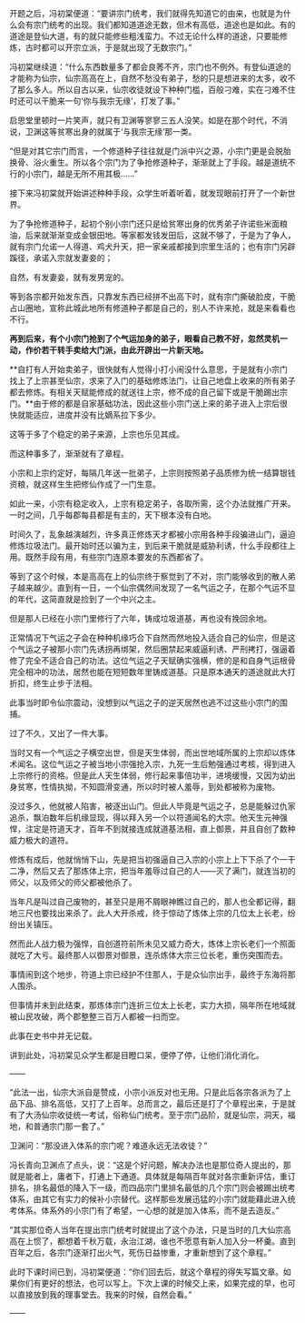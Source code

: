 开题之后，冯初棠便道：“要讲宗门统考，我们就得先知道它的由来，也就是为什么会有宗门统考的出现。我们都知道道途无数，但术有高低，道途也是如此。有的道途是登仙大道，有的就只能修些粗浅蛮力。不过无论什么样的道途，只要能修炼，古时都可以开宗立派，于是就出现了无数宗门。”

冯初棠继续道：“什么东西数量多了都会良莠不齐，宗门也不例外。有登仙道途的才能称为仙宗，仙宗高高在上，自然不愁没有弟子，愁的只是想进来的太多，收不了那么多人。所以自古以来，仙宗收徒就设下种种门槛，百般刁难，实在刁难不住时还可以干脆来一句‘你与我宗无缘’，打发了事。”

启思堂里顿时一片笑声，就只有卫渊等寥寥三五人没笑。如是在那个时代，不消说，卫渊这等贫寒出身的就属于‘与我宗无缘’那一类。

“但是对其它宗门而言，一个修道种子往往就是门派中兴之源，小宗门更是会脱胎换骨、浴火重生。所以各个宗门为了争抢修道种子，渐渐就上了手段。越是道统不行的小宗门，越是无所不用其极……”

接下来冯初棠就开始讲述种种手段，众学生听着听着，就发现眼前打开了一个新世界。

为了争抢修道种子，起初个别小宗门还只是给贫寒出身的优秀弟子许诺些米面粮油，后来就渐渐变成金银田地。等家都发钱发田后，这就不够了，于是为了争人，就有宗门允诺一人得道、鸡犬升天，把一家亲戚都接到宗里生活的；也有宗门另辟蹊径，承诺入宗就发妻妾的；

自然，有发妻妾，就有发男宠的。

等到各宗都开始发东西，只靠发东西已经拼不出高下时，就有宗门撕破脸皮，干脆占山圈地，宣称此城此地所有修道种子都是自己的，别人不许来抢，就是来看看也不行。

**再到后来，有个小宗门抢到了个气运加身的弟子，眼看自己教不好，忽然灵机一动，作价若干转手卖给大门派，由此开辟出一片新天地。**

**自打有人开始卖弟子，很快就有人觉得小打小闹没什么意思，于是就有小宗门找上了上宗甚至仙宗，求来了入门的基础修炼法门，让自己地盘上收来的所有弟子都去修炼。有相关天赋能修成的就送往上宗，修不成的自己留下或是干脆踢出宗门。**由于修的都是自家基础功法，因此这些小宗门送上来的弟子进入上宗后很快就能适应，进度并没有比嫡系拉下多少。

这等于多了个稳定的弟子来源，上宗也乐见其成。

而这种事多了，渐渐就有了章程。

小宗和上宗约定好，每隔几年送一批弟子，上宗则按照弟子品质修为统一结算银钱资粮，就这样生生把修仙作成了一门生意。

如此一来，小宗有稳定收入，上宗有稳定弟子，各取所需，这个办法就推广开来。一时之间，几乎每郡每县都是有主的，天下根本没有白地。

时间久了，乱象越演越烈，许多真正修炼天才都被小宗用各种手段骗进山门，逼迫修炼垃圾法门。最开始时还以骗为主，到后来干脆就是威胁利诱，什么手段都往上用。既然手段有用，有些宗门连原本要发的东西都省了。

等到了这个时候，本是高高在上的仙宗终于察觉到了不对，宗门能够收到的散人弟子越来越少。直到有一日，一个仙宗偶然间发现了一名气运之子，在那个气运不显的年代，这简直就是捡到了一个中兴之主。

但是那人已经在小宗门里修行了六年，铸成垃圾道基，再也没有挽回余地。

正常情况下气运之子会在种种机缘巧合下自然而然地投入适合自己的仙宗，但是这个气运之子被那小宗门先诱拐再绑架，然后圈禁起来威逼利诱、严刑拷打，强逼着修了完全不适合自己的功法。这位气运之子天赋确实强横，修的是和自身气运根骨完全相冲的功法，居然也能在短短数年里铸成道基。只是原本通天的道途就此大打折扣，终生止步于法相。

此事当时即令仙宗震动，没想到以气运之子的逆天居然也逃不过这些小宗门的围捕。

过了不久，又出了一件大事。

当时又有一个气运之子横空出世，但是天生体弱，而出世地域所属的上宗却以炼体术闻名。这位气运之子被当地小宗强抢入宗，九死一生后勉强通过考核，得到进入上宗修行的资格。但是此人天生体弱，修行起来事倍功半，进境缓慢，又因为幼出身贫寒，性情执拗，不知圆滑变通，所以时时被人羞辱，到处都被称为废物。

没过多久，他就被人陷害，被逐出山门。但此人毕竟是气运之子，总是能躲过仇家追杀，飘泊数年后机缘显现，得以拜入另一个以符道闻名的大宗。他天生元神强悍，注定是符道天才，百年不到就接连成就道基法相，直上御景，并且自创了数种威力极大的道符。

修炼有成后，他就悄悄下山，先是把当初强逼自己入宗的小宗上上下下杀了个一干二净，然后又去了那炼体上宗，把当年羞辱过自己的人——灭了满门，就连当初的师父，以及师父的师父都被他杀了。

当年凡是叫过自己废物的，甚至只是用不屑眼神瞧过自己的，那人也全都记得，翻地三尺也要找出来杀了。此人大开杀戒，终于惊动了炼体上宗的几位太上长老，纷纷出关镇压。

然而此人战力极为强悍，自创道符前所未见又威力奇大，炼体上宗长老们一个照面就吃了大亏。最终那人以御景对御景，连杀炼体大宗三位长老，重伤突围而去。

事情闹到这个地步，符道上宗已经护不住那人，于是众仙宗出手，最终于东海将那人围杀。

但事情并未到此结束，那炼体宗门连折三位太上长老，实力大损，隔年所在地域就被山民攻破，两个郡整整三百万人都被一扫而空。

此事在史书中并无记载。

讲到此处，冯初棠见众学生都是目瞪口呆，便停了停，让他们消化消化。

——

“此法一出，仙宗大派自是赞成，小宗小派反对也无用。只是此后各宗各派为了上品下品、排名高低，又打了上百年。总而言之，最后还是打了个章程出来，于是就有了大汤仙宗收徒统一考试，俗称仙门统考。至于宗门品阶，就是仙宗，洞天，福地，和普通宗门那一套了。”

卫渊问：“那没进入体系的宗门呢？难道永远无法收徒？”

冯长青向卫渊点了点头，说：“这是个好问题，解决办法也是那位奇人提出的，那就是能者上，庸者下，打通上下通道。具体就是每隔百年就对各宗重新评估，重订排名，排名最低的降入下一级，而四品宗门里排名最低的几个宗门则会被踢出统考体系，由其它有实力的候补小宗替代。这样那些发展迅猛的小宗门就能藉此进入统考体系。体系外的小宗门有了希望，一心想的就是加入体系，而不是去造反。”

“其实那位奇人当年在提出宗门统考时就提出了这个办法，只是当时的几大仙宗高高在上惯了，都想着千秋万载，永治江湖，谁也不愿意有新人加入分一杯羹。直到百年之后，各宗门逐渐打出火气，死伤日益惨重，才重新想到了这个章程。”

此时下课时间已到，冯初棠便道：“你们回去后，就这个章程的得失写篇文章。如果你们有更好的想法，也可以写上。下次上课的时候交上来，如果完成的早，也可以直接放到我的理事堂去。我来的时候，自然会看。”

——

